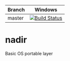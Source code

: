 |Branch      | Windows |
|------------|---------|
|master      | [![Build Status](https://travis-ci.org/DanEngelbrecht/nadir.svg?branch=master)](https://travis-ci.org/DanEngelbrecht/nadir?branch=master) |

# nadir
Basic OS portable layer
